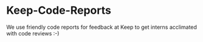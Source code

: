 # Keep-Code-Reports
We use friendly code reports for feedback at Keep to get interns acclimated with code reviews :-)
